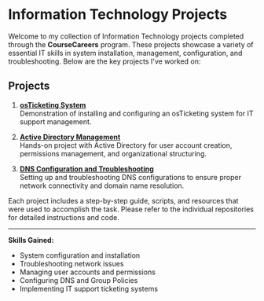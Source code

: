 

# Information Technology Projects

Welcome to my collection of Information Technology projects completed through the **CourseCareers** program. These projects showcase a variety of essential IT skills in system installation, management, configuration, and troubleshooting. Below are the key projects I've worked on:

## Projects

1. **[osTicketing System](https://github.com/Andre1876/osTicketing-System)**  
   Demonstration of installing and configuring an osTicketing system for IT support management.

2. **[Active Directory Management](https://github.com/Andre1876/Active-Directory-Management)**  
   Hands-on project with Active Directory for user account creation, permissions management, and organizational structuring.

3. **[DNS Configuration and Troubleshooting](https://github.com/Andre1876/DNS-Configuration-and-Troubleshooting)**  
   Setting up and troubleshooting DNS configurations to ensure proper network connectivity and domain name resolution.

Each project includes a step-by-step guide, scripts, and resources that were used to accomplish the task. Please refer to the individual repositories for detailed instructions and code.

---
**Skills Gained:**
- System configuration and installation
- Troubleshooting network issues
- Managing user accounts and permissions
- Configuring DNS and Group Policies
- Implementing IT support ticketing systems
